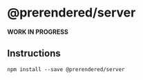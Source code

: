 # @prerendered/server

****WORK IN PROGRESS****

## Instructions

`npm install --save @prerendered/server`